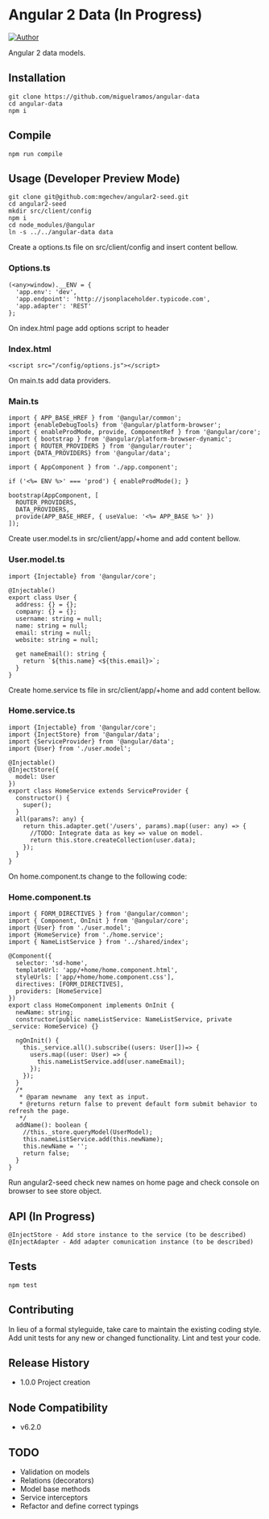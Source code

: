 Angular 2 Data (In Progress)
==================

[![Author](https://img.shields.io/badge/author-miguelramos-blue.svg)](https://twitter.com/miguelonspring)

Angular 2 data models.

## Installation

    git clone https://github.com/miguelramos/angular-data
    cd angular-data
    npm i

## Compile

    npm run compile

## Usage (Developer Preview Mode)

    git clone git@github.com:mgechev/angular2-seed.git
    cd angular2-seed
    mkdir src/client/config
    npm i
    cd node_modules/@angular
    ln -s ../../angular-data data
    
Create a options.ts file on src/client/config and insert content bellow.

### Options.ts

	(<any>window).__ENV = {
	  'app.env': 'dev',
	  'app.endpoint': 'http://jsonplaceholder.typicode.com',
	  'app.adapter': 'REST'
	};
	
On index.html page add options script to header	
	
### Index.html	

	<script src="/config/options.js"></script>
	
On main.ts add data providers.

### Main.ts

    import { APP_BASE_HREF } from '@angular/common';
    import {enableDebugTools} from '@angular/platform-browser';
    import { enableProdMode, provide, ComponentRef } from '@angular/core';
    import { bootstrap } from '@angular/platform-browser-dynamic';
    import { ROUTER_PROVIDERS } from '@angular/router';
    import {DATA_PROVIDERS} from '@angular/data';

    import { AppComponent } from './app.component';

    if ('<%= ENV %>' === 'prod') { enableProdMode(); }

    bootstrap(AppComponent, [
      ROUTER_PROVIDERS,
      DATA_PROVIDERS,
      provide(APP_BASE_HREF, { useValue: '<%= APP_BASE %>' })
    ]);
    
Create user.model.ts in src/client/app/+home and add content bellow.

### User.model.ts

	import {Injectable} from '@angular/core';
	
	@Injectable()
	export class User {
	  address: {} = {};
	  company: {} = {};
	  username: string = null;
	  name: string = null;
	  email: string = null;
	  website: string = null;
	
	  get nameEmail(): string {
	    return `${this.name} <${this.email}>`;
	  }
	}
	
Create home.service ts file in src/client/app/+home and add content bellow.

### Home.service.ts

	import {Injectable} from '@angular/core';
	import {InjectStore} from '@angular/data';
	import {ServiceProvider} from '@angular/data';
	import {User} from './user.model';
	
	@Injectable()
	@InjectStore({
	  model: User
	})
	export class HomeService extends ServiceProvider {
	  constructor() {
	    super();
	  }
	  all(params?: any) {
	    return this.adapter.get('/users', params).map((user: any) => {
	      //TODO: Integrate data as key => value on model.
	      return this.store.createCollection(user.data);
	    });
	  }
	}
	
On home.component.ts change to the following code:

### Home.component.ts

	import { FORM_DIRECTIVES } from '@angular/common';
	import { Component, OnInit } from '@angular/core';
	import {User} from './user.model';
	import {HomeService} from './home.service';
	import { NameListService } from '../shared/index';
	
	@Component({
	  selector: 'sd-home',
	  templateUrl: 'app/+home/home.component.html',
	  styleUrls: ['app/+home/home.component.css'],
	  directives: [FORM_DIRECTIVES],
	  providers: [HomeService]
	})
	export class HomeComponent implements OnInit {
	  newName: string;
	  constructor(public nameListService: NameListService, private _service: HomeService) {}
	
	  ngOnInit() {
	    this._service.all().subscribe((users: User[])=> {
	      users.map((user: User) => {
	        this.nameListService.add(user.nameEmail);
	      });
	    });
	  }
	  /*
	   * @param newname  any text as input.
	   * @returns return false to prevent default form submit behavior to refresh the page.
	   */
	  addName(): boolean {
	    //this._store.queryModel(UserModel);
	    this.nameListService.add(this.newName);
	    this.newName = '';
	    return false;
	  }
	}
    

Run angular2-seed check new names on home page and check console on browser to see store object.

## API (In Progress)

	@InjectStore - Add store instance to the service (to be described)
	@InjectAdapter - Add adapter comunication instance (to be described)

## Tests

    npm test

## Contributing

In lieu of a formal styleguide, take care to maintain the existing coding style.
Add unit tests for any new or changed functionality. Lint and test your code.

## Release History

* 1.0.0 Project creation

## Node Compatibility

* v6.2.0

## TODO

* Validation on models
* Relations (decorators)
* Model base methods
* Service interceptors
* Refactor and define correct typings